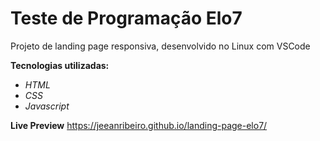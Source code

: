 # Teste de Programação Elo7

Projeto de landing page responsiva, desenvolvido no Linux com VSCode

**Tecnologias utilizadas:**
- *HTML*
- *CSS*
- *Javascript*

**Live Preview**
https://jeeanribeiro.github.io/landing-page-elo7/
